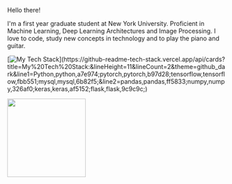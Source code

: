 Hello there! 

I'm a first year graduate student at New York University. Proficient in Machine Learning, Deep Learning Architectures and Image Processing. 
I love to code, study new concepts in technology and to play the piano and guitar. 



[![My Tech Stack](https://github-readme-tech-stack.vercel.app/api/cards?title=My%20Tech%20Stack:&lineHeight=11&lineCount=2&theme=github_dark&line1=Python,python,a7e974;pytorch,pytorch,b97d28;tensorflow,tensorflow,fbb551;mysql,mysql,6b82f5;&line2=pandas,pandas,ff5833;numpy,numpy,326af0;keras,keras,af5152;flask,flask,9c9c9c;)](https://github-readme-tech-stack.vercel.app/api/cards?title=My%20Tech%20Stack:&lineHeight=11&lineCount=2&theme=github_dark&line1=Python,python,a7e974;pytorch,pytorch,b97d28;tensorflow,tensorflow,fbb551;mysql,mysql,6b82f5;&line2=pandas,pandas,ff5833;numpy,numpy,326af0;keras,keras,af5152;flask,flask,9c9c9c;)

<img height="180em" src="https://github-readme-stats.vercel.app/api?username=Joshua-Alfred&show_icons=true&hide_border=true&&count_private=true&include_all_commits=true" />
